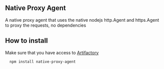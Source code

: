 ## Native Proxy Agent

A native proxy agent that uses the native nodejs http.Agent and https.Agent to proxy the requests, no dependencies


## How to install

Make sure that you have access to [Artifactory][1]

```console
  npm install native-proxy-agent
```

[1]: https://axags.jfrog.io/axags/api/npm/virtual-bcn-node/
